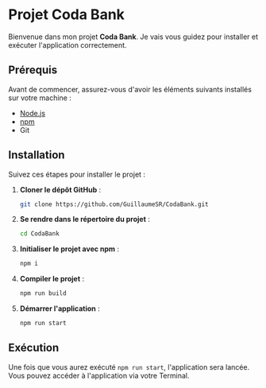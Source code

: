 # Projet Coda Bank

Bienvenue dans mon projet **Coda Bank**. Je vais vous guidez pour installer et exécuter l'application correctement.

## Prérequis

Avant de commencer, assurez-vous d'avoir les éléments suivants installés sur votre machine :

- [Node.js](https://nodejs.org/)
- [npm](https://www.npmjs.com/)
- Git

## Installation

Suivez ces étapes pour installer le projet :

1. **Cloner le dépôt GitHub** :

   ```bash
   git clone https://github.com/GuillaumeSR/CodaBank.git
   ```

2. **Se rendre dans le répertoire du projet** :

   ```bash
   cd CodaBank
   ```

3. **Initialiser le projet avec npm** :

   ```bash
   npm i
   ```

4. **Compiler le projet** :

   ```bash
   npm run build
   ```

5. **Démarrer l'application** :

   ```bash
   npm run start
   ```
   
## Exécution

Une fois que vous aurez exécuté `npm run start`, l'application sera lancée. Vous pouvez accéder à l'application via votre Terminal.
